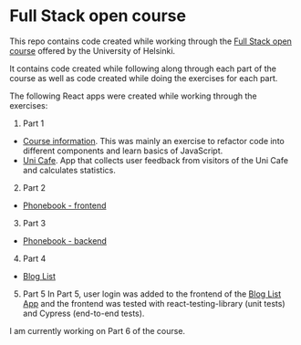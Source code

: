 # Full Stack open course

This repo contains code created while working through the [Full Stack open course](https://fullstackopen.com/en/) offered by the University of Helsinki.

It contains code created while following along through each part of the course as well as code created while doing the exercises for each part.

The following React apps were created while working through the exercises:

1. Part 1

- [Course information](https://github.com/btaskinen/fullstackopen/tree/main/part1/courseinfo). This was mainly an exercise to refactor code into different components and learn basics of JavaScript.
- [Uni Cafe](https://github.com/btaskinen/fullstackopen/tree/main/part1/unicafe). App that collects user feedback from visitors of the Uni Cafe and calculates statistics.

2. Part 2

- [Phonebook - frontend](https://github.com/btaskinen/fullstackopen/tree/main/part2/phonebook)

3. Part 3

- [Phonebook - backend](https://github.com/btaskinen/fullstackopen/tree/main/part3/phonebook-backend)

4. Part 4

- [Blog List](https://github.com/btaskinen/fullstackopen/tree/main/part4/blog-list)

5. Part 5
   In Part 5, user login was added to the frontend of the [Blog List App](https://github.com/btaskinen/fullstackopen/tree/main/part4/blog-list) and the frontend was tested with react-testing-library (unit tests) and Cypress (end-to-end tests).

I am currently working on Part 6 of the course.
